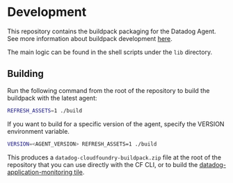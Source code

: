 # Development

This repository contains the buildpack packaging for the Datadog Agent. See more information about buildpack development [here](https://docs.cloudfoundry.org/buildpacks/developing-buildpacks.html).

The main logic can be found in the shell scripts under the `lib` directory.

## Building

Run the following command from the root of the repository to build the buildpack with the latest agent:
```bash
REFRESH_ASSETS=1 ./build
```

If you want to build for a specific version of the agent, specify the VERSION environment variable.
```bash
VERSION=<AGENT_VERSION> REFRESH_ASSETS=1 ./build
```

This produces a `datadog-cloudfoundry-buildpack.zip` file at the root of the repository that you can use directly with the CF CLI, or to build the [datadog-application-monitoring tile](https://github.com/DataDog/datadog-application-monitoring-pivotal-tile).
